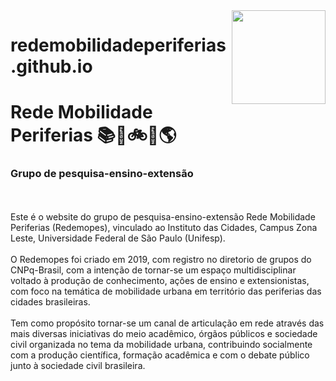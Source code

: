 <img align="right" src="https://user-images.githubusercontent.com/111389624/187542106-bf0a770e-437c-4f6f-a79f-d1da1d5fd9f5.png" width="150">
<h1>redemobilidadeperiferias.github.io</h1>
<h1>Rede Mobilidade Periferias 📚🚌🚲🚶🌎</h1>
<h3>Grupo de pesquisa-ensino-extensão</h3>
<br>
<br>
Este é o website do grupo de pesquisa-ensino-extensão Rede Mobilidade Periferias (Redemopes), vinculado ao Instituto das Cidades, Campus Zona Leste, Universidade Federal de São Paulo (Unifesp).
<br>
<br>
O Redemopes foi criado em 2019, com registro no diretorio de grupos do CNPq-Brasil, com a intenção de tornar-se um espaço multidisciplinar voltado à produção de conhecimento, ações de ensino e extensionistas, com foco na temática de mobilidade urbana em território das periferias das cidades brasileiras.
<br>
<br>
Tem como propósito tornar-se um canal de articulação em rede através das mais diversas iniciativas do meio acadêmico, órgãos públicos e sociedade civil organizada no tema da mobilidade urbana, contribuindo socialmente com a produção científica, formação acadêmica e com o debate público junto à sociedade civil brasileira.

                                                              
